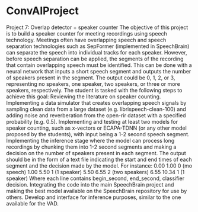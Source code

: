 # ConvAIProject
 Project 7: Overlap detector + speaker counter The objective of this project  is to build a speaker counter for meeting recordings using speech technology. Meetings often have overlapping speech and speech separation technologies such as SepFormer (implemented in SpeechBrain) can separate the speech into individual tracks for each speaker. However, before speech separation can be applied, the segments of the recording that contain overlapping speech must be identified. This can be done with a neural network that inputs a short speech segment and outputs the number of speakers present in the segment. The output could be 0, 1, 2, or 3, representing no speakers, one speaker, two speakers, or three or more speakers, respectively.  The student is tasked with the following steps to achieve this goal:  Reviewing the literature on speaker counting. Implementing a data simulator that creates overlapping speech signals by sampling clean data from a large dataset (e.g. librispeech-clean-100) and adding noise and reverberation from the open-rir dataset with a specified probability (e.g. 0.5). Implementing and testing at least two models for speaker counting, such as x-vectors or ECAPA-TDNN (or any other model proposed by the students), with input being a 1-2 second speech segment. Implementing the inference stage where the model can process long recordings by chunking them into 1-2 second segments and making a decision on the number of speakers present in each segment. The output should be in the form of a text file indicating the start and end times of each segment and the decision made by the model. For instance: 0.00 1.00 0 (mo speech) 1.00 5.50 1 (1 speaker) 5.50 6.55 2 (two speakers) 6.55 10.34  1 (1 speaker)  Where each line contains begin_second, end_second, classifier decision.  Integrating the code into the main SpeechBrain project and making the best model available on the SpeechBrain repository for use by others. Develop and interface for inference purposes, similar to the one available for the VAD.
